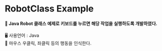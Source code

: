 # RobotClass Example

#### 📢 Java Robot 클래스 예제로 키보드를 누르면 해당 작업을 실행하도록 개발하였다.

🖥️ 사용언어 : Java  
📜 마우스 우클릭, 좌클릭 등의 행동을 인식한다.


